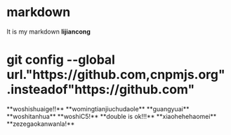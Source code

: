 # markdown
It is my markdown
**lijiancong**
<h1>git config --global url."https://github.com,cnpmjs.org".insteadof"https://github.com"</h1>
**woshishuaige!!**
**womingtianjiuchudaole**
**guangyuai**
**woshitanhua**
**woshiC5!**
**double is ok!!!**
**xiaohehehaomei**
**zezegaokanwanla!**
